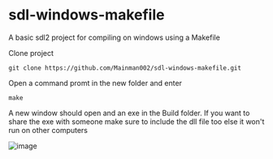 # sdl-windows-makefile
A basic sdl2 project for compiling on windows using a Makefile

Clone project 
```
git clone https://github.com/Mainman002/sdl-windows-makefile.git
```

Open a command promt in the new folder and enter
```
make
```

A new window should open and an exe in the Build folder. If you want to share the exe with someone make sure to include the dll file too else it won't run on other computers

![image](https://user-images.githubusercontent.com/11281480/212440768-0f6378aa-2d36-4265-826e-e6e2398a7daf.png)

